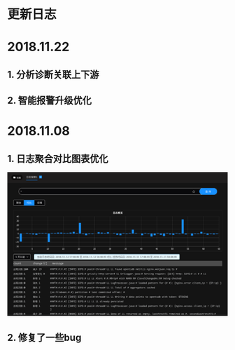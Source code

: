 # **更新日志**

# 2018.11.22

## 1. 分析诊断关联上下游

## 2. 智能报警升级优化



# 2018.11.08

## 1. 日志聚合对比图表优化

![](/part5/images/log_compare_18-11-12.png)

## 2. 修复了一些bug